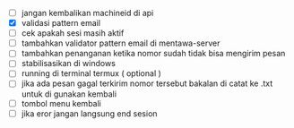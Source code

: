 - [ ] jangan kembalikan machineid di api
- [x] validasi pattern email
- [ ] cek apakah sesi masih aktif
- [ ] tambahkan validator pattern email di mentawa-server
- [ ] tambahkan penanganan ketika nomor sudah tidak bisa mengirim pesan
- [ ] stabilisasikan di windows
- [ ] running di terminal termux ( optional )
- [ ] jika ada pesan gagal terkirim nomor tersebut bakalan di catat ke .txt untuk di gunakan kembali
- [ ] tombol menu kembali
- [ ] jika eror jangan langsung end sesion
